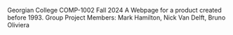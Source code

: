 Georgian College
COMP-1002 Fall 2024
A Webpage for a product created before 1993.
Group Project
Members:  Mark Hamilton, Nick Van Delft, Bruno Oliviera

